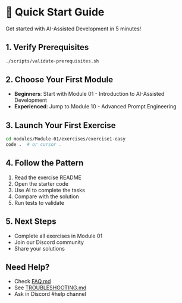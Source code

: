 # 🚀 Quick Start Guide

Get started with AI-Assisted Development in 5 minutes!

## 1. Verify Prerequisites
```bash
./scripts/validate-prerequisites.sh
```

## 2. Choose Your First Module
- **Beginners**: Start with Module 01 - Introduction to AI-Assisted Development
- **Experienced**: Jump to Module 10 - Advanced Prompt Engineering

## 3. Launch Your First Exercise
```bash
cd modules/Module-01/exercises/exercise1-easy
code .  # or cursor .
```

## 4. Follow the Pattern
1. Read the exercise README
2. Open the starter code
3. Use AI to complete the tasks
4. Compare with the solution
5. Run tests to validate

## 5. Next Steps
- Complete all exercises in Module 01
- Join our Discord community
- Share your solutions

## Need Help?
- Check [FAQ.md](./FAQ.md)
- See [TROUBLESHOOTING.md](./TROUBLESHOOTING.md)
- Ask in Discord #help channel 
